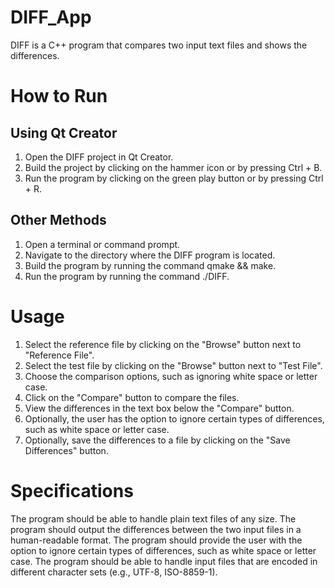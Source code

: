 # DIFF_App

DIFF is a C++ program that compares two input text files and shows the differences.

# How to Run

## Using Qt Creator
1. Open the DIFF project in Qt Creator.
2. Build the project by clicking on the hammer icon or by pressing Ctrl + B.
3. Run the program by clicking on the green play button or by pressing Ctrl + R.

## Other Methods
1. Open a terminal or command prompt.
2. Navigate to the directory where the DIFF program is located.
3. Build the program by running the command qmake && make.
4. Run the program by running the command ./DIFF.

# Usage
1. Select the reference file by clicking on the "Browse" button next to "Reference File".
2. Select the test file by clicking on the "Browse" button next to "Test File".
3. Choose the comparison options, such as ignoring white space or letter case.
4. Click on the "Compare" button to compare the files.
5. View the differences in the text box below the "Compare" button.
6. Optionally, the user has the option to ignore certain types of differences, such as white space or letter case.
7. Optionally, save the differences to a file by clicking on the "Save Differences" button.

# Specifications
The program should be able to handle plain text files of any size.
The program should output the differences between the two input files in a human-readable format.
The program should provide the user with the option to ignore certain types of differences, such as white space or letter case.
The program should be able to handle input files that are encoded in different character sets (e.g., UTF-8, ISO-8859-1).
